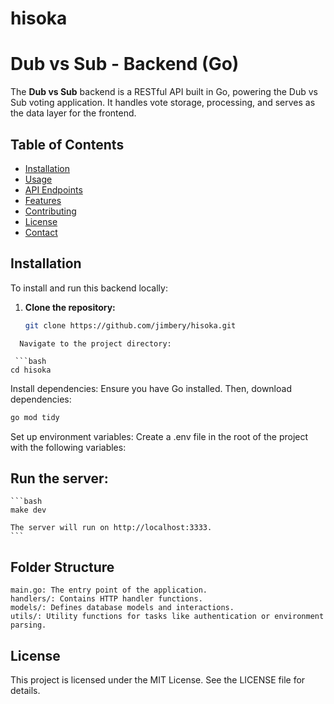 # hisoka

# Dub vs Sub - Backend (Go)

The **Dub vs Sub** backend is a RESTful API built in Go, powering the Dub vs Sub voting application. It handles vote storage, processing, and serves as the data layer for the frontend.

## Table of Contents

- [Installation](#installation)
- [Usage](#usage)
- [API Endpoints](#api-endpoints)
- [Features](#features)
- [Contributing](#contributing)
- [License](#license)
- [Contact](#contact)

## Installation

To install and run this backend locally:

1. **Clone the repository:**
   ```bash
   git clone https://github.com/jimbery/hisoka.git
  ```
    Navigate to the project directory:

   ```bash
cd hisoka
```
Install dependencies: Ensure you have Go installed. Then, download dependencies:

   ```bash
go mod tidy
```

Set up environment variables: Create a .env file in the root of the project with the following variables:

## Run the server:


    ```bash
    make dev

    The server will run on http://localhost:3333.
    ```

## Folder Structure

    main.go: The entry point of the application.
    handlers/: Contains HTTP handler functions.
    models/: Defines database models and interactions.
    utils/: Utility functions for tasks like authentication or environment parsing.


## License

This project is licensed under the MIT License. See the LICENSE file for details.

